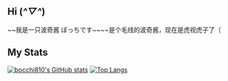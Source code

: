 ## Hi (*^▽^*)
~~我是一只波奇酱 ぼっちです~~~~是个毛线的波奇酱，现在是虎视虎子了（

## My Stats
[![bocchi810's GitHub stats](https://github-readme-stats.vercel.app/api?username=bocchi810&count_private=true)](https://github.com/anuraghazra/github-readme-stats)
[![Top Langs](https://github-readme-stats.vercel.app/api/top-langs/?username=bocchi810)](https://github.com/anuraghazra/github-readme-stats)
